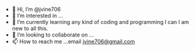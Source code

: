 - 👋 Hi, I’m @jvine706
- 👀 I’m interested in ...
- 🌱 I’m currently learning any kind of coding and programming I can I am new to all this.
- 💞️ I’m looking to collaborate on ...
- 📫 How to reach me ...email jvine706@gmail.com

<!---
jvine706/jvine706 is a ✨ special ✨ repository because its `README.md` (this file) appears on your GitHub profile.
You can click the Preview link to take a look at your changes.
--->
